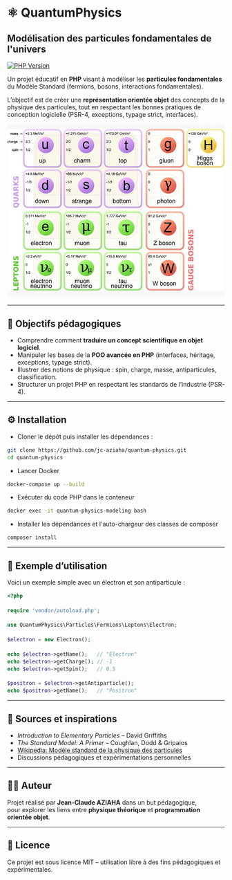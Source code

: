 # ⚛️ QuantumPhysics

## Modélisation des particules fondamentales de l'univers

[![PHP Version](https://img.shields.io/badge/PHP-8-blue.svg)](https://www.php.net/releases/8.3/)

Un projet éducatif en **PHP** visant à modéliser les **particules fondamentales** du Modèle Standard
(fermions, bosons, interactions fondamentales).  

L’objectif est de créer une **représentation orientée objet** des concepts de la physique des particules,
tout en respectant les bonnes pratiques de conception logicielle (PSR-4, exceptions, typage strict, interfaces).

![Texte alternatif](documentation/standard-model.jpg)

---

## 🎯 Objectifs pédagogiques

- Comprendre comment **traduire un concept scientifique en objet logiciel**.  
- Manipuler les bases de la **POO avancée en PHP** (interfaces, héritage, exceptions, typage strict).  
- Illustrer des notions de physique : spin, charge, masse, antiparticules, classification.  
- Structurer un projet PHP en respectant les standards de l’industrie (PSR-4).  

---

## ⚙️ Installation

- Cloner le dépôt puis installer les dépendances :

```bash
git clone https://github.com/jc-aziaha/quantum-physics.git
cd quantum-physics
```

- Lancer Docker
```bash
docker-compose up --build
```

- Exécuter du code PHP dans le conteneur
```bash
docker exec -it quantum-physics-modeling bash
```

- Installer les dépendances et l'auto-chargeur des classes de composer
```bash
composer install
```

---

## 🚀 Exemple d’utilisation

Voici un exemple simple avec un électron et son antiparticule :

```php
<?php

require 'vendor/autoload.php';

use QuantumPhysics\Particles\Fermions\Leptons\Electron;

$electron = new Electron();

echo $electron->getName();   // "Electron"
echo $electron->getCharge(); // -1
echo $electron->getSpin();   // 0.5

$positron = $electron->getAntiparticle();
echo $positron->getName();   // "Positron"
```

---

## 📖 Sources et inspirations

- *Introduction to Elementary Particles* – David Griffiths  
- *The Standard Model: A Primer* – Coughlan, Dodd & Gripaios  
- [Wikipedia: Modèle standard de la physique des particules](https://fr.wikipedia.org/wiki/Mod%C3%A8le_standard)  
- Discussions pédagogiques et expérimentations personnelles  

---

## 🧑‍💻 Auteur

Projet réalisé par **Jean-Claude AZIAHA** dans un but pédagogique,  
pour explorer les liens entre **physique théorique** et **programmation orientée objet**.

---

## 📜 Licence

Ce projet est sous licence MIT – utilisation libre à des fins pédagogiques et expérimentales.